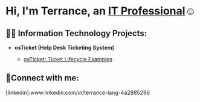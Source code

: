 <h1>Hi, I'm Terrance, an <a href="https://linkedin.com/in/tlang3">IT Professional</a>☺</h1>

<h2>👨‍💻 Information Technology Projects:</h2>

- <b>osTicket (Help Desk Ticketing System)</b>

  - [osTicket: Ticket Lifecycle Examples](https://github.com/tlang3/ticket-lifecycle)
  

<h2>🤳Connect with me:</h2>
[linkedin]:www.linkedin.com/in/terrance-lang-4a2885296
